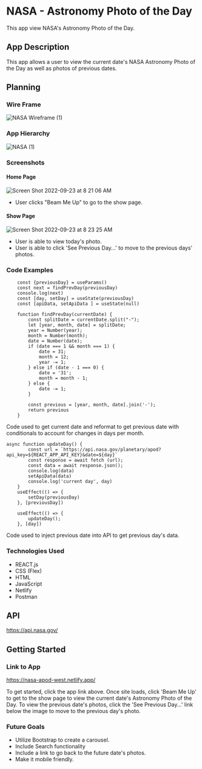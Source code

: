# NASA - Astronomy Photo of the Day

This app view NASA's Astronomy Photo of the Day. 

## App Description

This app allows a user to view the current date's NASA Astronomy Photo of the Day as well as photos of previous dates. 

## Planning

### Wire Frame

![NASA Wireframe (1)](https://user-images.githubusercontent.com/73357380/191969086-12c02e16-0af5-4476-99d4-42e61c2d2cd7.png)

### App Hierarchy

![NASA (1)](https://user-images.githubusercontent.com/73357380/191969392-332bc016-904f-401f-aa20-3d0678e4e147.png)

### Screenshots

#### Home Page
![Screen Shot 2022-09-23 at 8 21 06 AM](https://user-images.githubusercontent.com/73357380/191969586-481ae0bb-4052-4c9d-b1e1-6e815ff26168.png)
- User clicks "Beam Me Up" to go to the show page.

#### Show Page
![Screen Shot 2022-09-23 at 8 23 25 AM](https://user-images.githubusercontent.com/73357380/191970069-9f6036c9-59f8-436d-9d01-5b6bb4c017b4.png)
- User is able to view today's photo. 
- User is able to click 'See Previous Day...' to move to the previous days' photos.

### Code Examples

``` const PrevPhoto = () => {
    const {previousDay} = useParams()
    const next = findPrevDay(previousDay)
    console.log(next)
    const [day, setDay] = useState(previousDay)
    const [apiData, setApiData ] = useState(null)

    function findPrevDay(currentDate) {
        const splitDate = currentDate.split("-");
        let [year, month, date] = splitDate;
        year = Number(year);
        month = Number(month);
        date = Number(date);
        if (date === 1 && month === 1) {
            date = 31;
            month = 12;
            year -= 1;
        } else if (date - 1 === 0) {
            date = '31';
            month = month - 1;
        } else {
            date -= 1;
        }

        const previous = [year, month, date].join('-');
        return previous
    }
```
Code used to get current date and reformat to get previous date with conditionals to account for changes in days per month.

``` 
async function updateDay() {
        const url = `https://api.nasa.gov/planetary/apod?api_key=${REACT_APP_API_KEY}&date=${day}`
        const response = await fetch (url);
        const data = await response.json();
        console.log(data)
        setApiData(data)
        console.log('current day', day)
    }
    useEffect(() => {
        setDay(previousDay)
    }, [previousDay])

    useEffect(() => {
        updateDay();
    }, [day])
```
Code used to inject previous date into API to get previous day's data.

### Technologies Used
- REACT.js
- CSS (Flex)
- HTML
- JavaScript
- Netlify
- Postman

## API
https://api.nasa.gov/

## Getting Started

### Link to App
https://nasa-apod-west.netlify.app/

To get started, click the app link above. Once site loads, click 'Beam Me Up' to get to the show page to view the current date's Astronomy Photo of the Day. To view the previous date's photos, click the 'See Previous Day...' link below the image to move to the previous day's photo.

### Future Goals

- Utilize Bootstrap to create a carousel.
- Include Search functionality
- Include a link to go back to the future date's photos.
- Make it mobile friendly.
